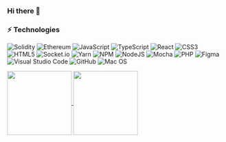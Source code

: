 ### Hi there 👋

### ⚡ Technologies
![Solidity](https://img.shields.io/badge/Solidity-%23363636.svg?style=flat-square&logo=solidity&logoColor=white)
![Ethereum](https://img.shields.io/badge/Ethereum-3C3C3D?style=flat-square&logo=Ethereum&logoColor=white)
![JavaScript](https://img.shields.io/badge/javascript-%23323330.svg?style=flat-square&logo=javascript&logoColor=%23F7DF1E)
![TypeScript](https://img.shields.io/badge/typescript-%23007ACC.svg?style=flat-square&logo=typescript&logoColor=white)
![React](https://img.shields.io/badge/react-%2320232a.svg?style=flat-square&logo=react&logoColor=%2361DAFB)
![CSS3](https://img.shields.io/badge/css3-%231572B6.svg?style=flat-square&logo=css3&logoColor=white)
![HTML5](https://img.shields.io/badge/html5-%23E34F26.svg?style=flat-square&logo=html5&logoColor=white)
![Socket.io](https://img.shields.io/badge/Socket.io-black?style=flat-square&logo=socket.io&badgeColor=010101)
![Yarn](https://img.shields.io/badge/yarn-%232C8EBB.svg?style=flat-square&logo=yarn&logoColor=white)
![NPM](https://img.shields.io/badge/NPM-%23000000.svg?style=flat-square&logo=npm&logoColor=white)
![NodeJS](https://img.shields.io/badge/node.js-6DA55F?style=flat-square&logo=node.js&logoColor=white)
![Mocha](https://img.shields.io/badge/-mocha-%238D6748?style=flat-square&logo=mocha&logoColor=white)
![PHP](https://img.shields.io/badge/php-%23777BB4.svg?style=flat-square&logo=php&logoColor=white)
![Figma](https://img.shields.io/badge/figma-%23F24E1E.svg?style=flat-square&logo=figma&logoColor=white)
![Visual Studio Code](https://img.shields.io/badge/Visual%20Studio%20Code-0078d7.svg?style=flat-square&logo=visual-studio-code&logoColor=white)
![GitHub](https://img.shields.io/badge/github-%23121011.svg?style=flat-square&logo=github&logoColor=white)
![Mac OS](https://img.shields.io/badge/mac%20os-000000?style=flat-square&logo=macos&logoColor=F0F0F0)

<div>
<a href="https://github.com/anuraghazra/github-readme-stats">
  <img align="center" height="150px" src="https://github-readme-stats.vercel.app/api?username=damiansarnecki&count_private=true&layout=compact&theme=omni&hide=stars" />
</a>
<a href="https://github.com/anuraghazra/convoychat" >
  <img align="center" height="150px"  src="https://github-readme-stats.vercel.app/api/top-langs/?username=anuraghazra&layout=compact&theme=omni" />
</a>
</div>
<!--
**damiansarnecki/damiansarnecki** is a ✨ _special_ ✨ repository because its `README.md` (this file) appears on your GitHub profile.

Here are some ideas to get you started:
##
- 🔭 I’m currently working on ...
- 🌱 I’m currently learning ...
- 👯 I’m looking to collaborate on ...
- 🤔 I’m looking for help with ...
- 💬 Ask me about ...
- 📫 How to reach me: ...
- 😄 Pronouns: ...
- ⚡ Fun fact: ...
-->
